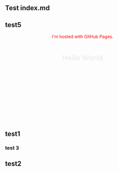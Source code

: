 ## Test index.md
## test5

<body>

  

<p style="color:red" align="center"> I'm hosted with GitHub Pages.</p>

<svg fill="none" viewBox="0 0 600 300" width="600" height="300" xmlns="http://www.w3.org/2000/svg">
  <foreignObject width="100%" height="100%">
    <h1 style="color: #eee;" align="center">Hello World</h1>
   </foreignObject>
</svg>

## test1

</body>

### test 3
## test2
